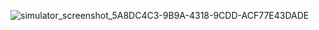 ![simulator_screenshot_5A8DC4C3-9B9A-4318-9CDD-ACF77E43DADE](https://github.com/user-attachments/assets/99f7a5fd-30b9-47ed-859f-92c8f2081544)
